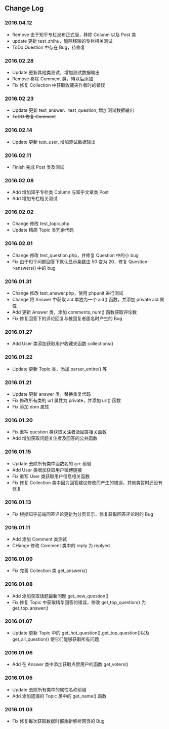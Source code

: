 ## Change Log

### 2016.04.12
- Remove 由于知乎专栏发布正式版，移除 Colunm 以及 Post 类
- update 更新 test_zhihu，删除移除的专栏相关测试
- ToDo Question 中存在 Bug，待修复

### 2016.02.28
- Update 更新其他类测试，增加测试数据输出
- Remove 移除 Comment 类，待以后添加
- Fix 修复 Collection 中获取收藏夹作者时的错误

### 2016.02.23
- Update 更新 test_answer、test_question, 增加测试数据输出
- ~~ToDO 修复 Comment~~  

### 2016.02.14
- Update 更新 test_user, 增加测试数据输出

### 2016.02.11
- Finish 完成 Post 类及测试

### 2016.02.08
- Add 增加知乎专栏类 Column 与知乎文章类 Post
- Add 增加专栏相关测试

### 2016.02.02
- Change 修改 test_topic.php
- Update 精简 Topic 类冗余代码

### 2016.02.01
- Change 修改 test_question.php，并修复 Question 中的小 bug
- Fix 由于知乎问题回答下默认显示条数由 50 变为 20，修复 Question->answers() 中的 bug

### 2016.01.31
- Change 修改 test_answer.php，使用 phpunit 进行测试
- Change 将 Answer 中获取 aid 单独为一个 aid() 函数，并添加 private aid 属性
- Add 更新 Answer 类，添加 comments_num() 函数获取评论数
- Fix 修复回答下的评论回复与被回复者匿名时产生的 Bug

### 2016.01.27
- Add User 类添加获取用户收藏夹函数 collections()

### 2016.01.22
- Update 更新 Topic 类，添加 parser_entire() 等

### 2016.01.21
- Update 更新 answer 类，替换重复代码
- Fix 修改所有类的 url 属性为 private，并添加 url() 函数
- Fix 添加 dom 属性

### 2016.01.20
- Fix 重写 question 类获取关注者及回答相关函数
- Add 增加获取问题关注者及回答的公共函数

### 2016.01.15
- Update 去除所有类中函数名的 `get` 前缀
- Add User 类增加获取用户微博链接
- Fix 重写 User 类获取用户信息相关函数
- Fix 修复 Collection 类中因为回答建议修改而产生的错误，其他类暂时还没有修复

### 2016.01.13
- Fix 根据知乎前端回答评论更新为分页显示，修复获取回答评论时的 Bug

### 2016.01.11
- Add 添加 Comment 类测试
- CHange 修改 Comment 类中的 reply 为 replyed

### 2016.01.09
- Fix 完善 Collection 类 get_answers()

### 2016.01.08
- Add 添加获取话题最新问题 get_new_question()
- Fix 修复 Topic 中获取精华回答的错误，修改 get_top_question() 为 get_top_answer()

### 2016.01.07
- Update 更新 Topic 中的 get_hot_question(),get_top_question()以及 get_all_question() 使它们能够获取所有问题

### 2016.01.06
- Add 在 Answer 类中添加获取点赞用户的函数 get_voters()

### 2016.01.05
- Update 去除所有类中的属性名称前缀
- Add 添加遗漏的 Topic 类中的 get_name() 函数

### 2016.01.03
- Fix 修复每次获取数据时都重新解析网页的 Bug
